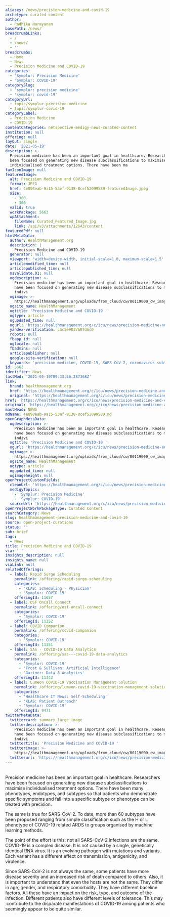 ```yaml
---
aliases: /news/precision-medicine-and-covid-19
archetype: curated-content
author:
  - Radhika Narayanan
basePath: /news/
breadcrumbLinks:
  - /
  - /news/
  - ''
breadcrumbs:
  - Home
  - News
  - Precision Medicine and COVID-19
categories:
  - 'Symplur: Precision Medicine'
  - 'Symplur: COVID-19'
categorySlug:
  - 'symplur: precision medicine'
  - 'symplur: covid-19'
categoryUrl:
  - topic/symplur-precision-medicine
  - topic/symplur-covid-19
categoryLabel:
  - Precision Medicine
  - COVID-19
contentCategories: netspective-medigy-news-curated-content
institution: null
offering: null
layOut: single
date: '2021-05-19'
description: >-
  Precision medicine has been an important goal in healthcare. Researchers have
  been focused on generating new disease subclassifications to maximise
  individualised treatment options. There have been ma
favIconImage: null
featuredImage:
  alt: Precision Medicine and COVID-19
  format: JPEG
  href: 4e098eab-9a15-53ef-9138-8cef52099589-featuredImage.jpeg
  size:
    - 300
    - 300
  valid: true
  workPackage: 5663
  wpAttachment:
    fileName: Curated_Featured_Image.jpg
    link: /api/v3/attachments/12643/content
featuredPdf: null
htmlMetaData:
  author: HealthManagement.org
  description: |
    Precision Medicine and COVID-19
  generator: null
  viewport: 'width=device-width, initial-scale=1.0, maximum-scale=1.5'
  articlemodified_time: null
  articlepublished_time: null
  msvalidate.01: null
  ogdescription: >-
    Precision medicine has been an important goal in healthcare. Researchers
    have been focused on generating new disease subclassifications to maximise
    indivi
  ogimage: >-
    https://healthmanagement.org/uploads/from_cloud/cw/00119000_cw_image_wi_0c748a412acfc310fe2a5fe9c2802a5f.jpg
  ogsite_name: HealthManagement
  ogtitle: 'Precision Medicine and COVID-19 '
  ogtype: article
  ogupdated_time: null
  ogurl: 'https://healthmanagement.org/c/icu/news/precision-medicine-and-covid-19'
  yandex-verification: cac5e9037607d6c0
  robots: null
  fbapp_id: null
  oglocale: null
  fbadmins: null
  articlepublisher: null
  google-site-verification: null
  keywords: 'precision medicine, COVID-19, SARS-CoV-2, coronavirus subtypes'
id: 5663
identifier: News
lastMod: '2021-05-19T09:33:56.287368Z'
link:
  brand: healthmanagement.org
  href: 'https://healthmanagement.org/c/icu/news/precision-medicine-and-covid-19'
  original: 'https://healthmanagement.org/c/icu/news/precision-medicine-and-covid-19'
href: 'https://healthmanagement.org/c/icu/news/precision-medicine-and-covid-19'
original: 'https://healthmanagement.org/c/icu/news/precision-medicine-and-covid-19'
mastHead: NEWS
mdName: 4e098eab-9a15-53ef-9138-8cef52099589.md
openGraphMetaData:
  ogdescription: >-
    Precision medicine has been an important goal in healthcare. Researchers
    have been focused on generating new disease subclassifications to maximise
    indivi
  ogtitle: 'Precision Medicine and COVID-19 '
  ogurl: 'https://healthmanagement.org/c/icu/news/precision-medicine-and-covid-19'
  ogimage: >-
    https://healthmanagement.org/uploads/from_cloud/cw/00119000_cw_image_wi_0c748a412acfc310fe2a5fe9c2802a5f.jpg
  ogsite_name: HealthManagement
  ogtype: article
  ogupdated_time: null
  ogimageheight: null
openProjectCustomFields:
  cleanUrl: 'https://healthmanagement.org/c/icu/news/precision-medicine-and-covid-19'
  medigyTopics:
    - 'Symplur: Precision Medicine'
    - 'Symplur: COVID-19'
  sourceUrl: 'https://healthmanagement.org/c/icu/news/precision-medicine-and-covid-19'
openProjectWorkPackageType: Curated Content
searchCategory: News
slug: healthmanagement-precision-medicine-and-covid-19
source: open-project-curations
status: ''
sub: brief
tags:
  - News
title: Precision Medicine and COVID-19
via: ' '
insights_description: null
insights_name: null
viaLink: null
relatedOfferings:
  - label: Rapid Surge Scheduling
    permalink: /offering/rapid-surge-scheduling
    categories:
      - 'KLAS: Scheduling - Physician'
      - 'Symplur: COVID-19'
    offeringId: 11657
  - label: OSF OnCall Connect
    permalink: /offering/osf-oncall-connect
    categories:
      - 'Symplur: COVID-19'
    offeringId: 11352
  - label: COVID Companion
    permalink: /offering/covid-companion
    categories:
      - 'Symplur: COVID-19'
    offeringId: 11351
  - label: SAS - COVID-19 Data Analytics
    permalink: /offering/sas---covid-19-data-analytics
    categories:
      - 'Symplur: COVID-19'
      - 'Frost & Sullivan: Artificial Intelligence'
      - 'Gartner: Data & Analytics'
    offeringId: 11342
  - label: Lumeon COVID-19 Vaccination Management Solution
    permalink: /offering/lumeon-covid-19-vaccination-management-solution
    categories:
      - 'Healthcare IT News: Self-Scheduling'
      - 'KLAS: Patient Outreach'
      - 'Symplur: COVID-19'
    offeringId: 9471
twitterMetaData:
  twittercard: summary_large_image
  twitterdescription: >-
    Precision medicine has been an important goal in healthcare. Researchers
    have been focused on generating new disease subclassifications to maximise
    indivi
  twittertitle: 'Precision Medicine and COVID-19 '
  twitterimage: >-
    https://healthmanagement.org/uploads/from_cloud/cw/00119000_cw_image_wi_0c748a412acfc310fe2a5fe9c2802a5f.jpg
  twitterurl: 'https://healthmanagement.org/c/icu/news/precision-medicine-and-covid-19'
---
```

<p><br>Precision medicine has been an important goal in healthcare. Researchers have been focused on generating new disease subclassifications to maximise individualised treatment options. There have been many phenotypes, endotypes, and subtypes so that patients who demonstrate specific symptoms and fall into a specific subtype or phenotype can be treated with precision.</p><p>The same is true for SARS-CoV-2. To date, more than 60 subtypes have been proposed ranging from simple classification such as the H or L phenotype of COVID-19 related ARDS to groups organised by machine learning methods.</p><p>The point of the effort is this: not all SARS-CoV-2 infections are the same. COVID-19 is a complex disease. It is not caused by a single, genetically identical RNA virus. It is an evolving pathogen with mutations and variants. Each variant has a different effect on transmission, antigenicity, and virulence.</p><p>Since SARS-CoV-2 is not always the same, some patients have more disease severity and an increased risk of death compared to others. Also, it is important to understand that even the hosts&nbsp;are not the same. They differ in age, gender, and respiratory comorbidity. They have different baseline factors. All these have an impact on the risk, type, and outcome of the infection. Different patients also have different levels of tolerance. This may &nbsp;contribute to the disparate manifestations of COVID-19 among patients who seemingly appear to be quite similar.</p>